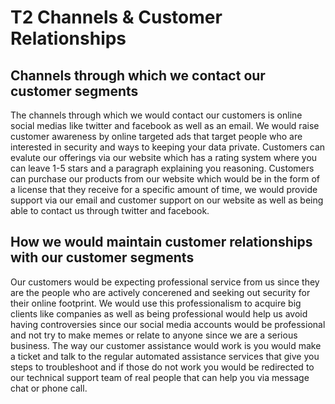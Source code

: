 # T2 Channels & Customer Relationships

## Channels through which we contact our customer segments

The channels through which we would contact our customers is online social medias like twitter and facebook as well as an email. We would raise customer awareness by online targeted ads that target people who are interested in security and ways to keeping your data private. Customers can evalute our offerings via our website which has a rating system where you can leave 1-5 stars and a paragraph explaining you reasoning. Customers can purchase our products from our website which would be in the form of a license that they receive for a specific amount of time, we would provide support via our email and customer support on our website as well as being able to contact us through twitter and facebook. 

## How we would maintain customer relationships with our customer segments

Our customers would be expecting professional service from us since they are the people who are actively concerened and seeking out security for their online footprint. We would use this professionalism to acquire big clients like companies as well as being professional would help us avoid having controversies since our social media accounts would be professional and not try to make memes or relate to anyone since we are a serious business. The way our customer assistance would work is you would make a ticket and talk to the regular automated assistance services that give you steps to troubleshoot and if those do not work you would be redirected to our technical support team of real people that can help you via message chat or phone call. 